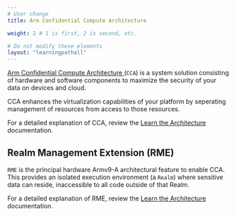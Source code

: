 ```yaml
---
# User change
title: Arm Confidential Compute Architecture

weight: 2 # 1 is first, 2 is second, etc.

# Do not modify these elements
layout: "learningpathall"
---
```


[Arm Confidential Compute Architecture ](https://www.arm.com/architecture/security-features/arm-confidential-compute-architecture) (`CCA`) is a system solution consisting of hardware and software components to maximize the security of your data on devices and cloud.

CCA enhances the virtualization capabilities of your platform by seperating management of resources from access to those resources.

For a detailed explanation of CCA, review the [Learn the Architecture](https://developer.arm.com/documentation/den0125/) documentation.

## Realm Management Extension (RME)

`RME` is the principal hardware Armv9-A architectural feature to enable CCA. This provides an isolated execution environment (a `Realm`) where sensitive data can reside, inaccessible to all code outside of that Realm.

For a detailed explanation of RME, review the [Learn the Architecture](https://developer.arm.com/documentation/den0126) documentation.

